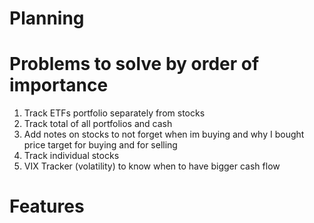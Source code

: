 # Planning

# Problems to solve by order of importance

1. Track ETFs portfolio separately from stocks 
2. Track total of all portfolios and cash
3. Add notes on stocks to not forget when im buying and why I bought price target for buying and for selling
4. Track individual stocks
5. VIX Tracker (volatility) to know when to have bigger cash flow


# Features
